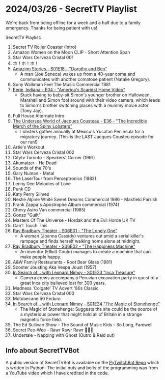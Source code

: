 # 2024/03/26 - SecretTV Playlist

We're back from being offline for a week and a half due to a family emergency.  Thanks for being patient with us!

SecretTV Playlist:
1. Secret TV Roller Coaster (intro)
2. Amazon Women on the Moon CLIP - Short Attention Span
3. Star Wars Cerveza Cristal 001
4. ホ！ホ！ホ！
5. [Amazing Stories - S01E18 - "Dorothy and Ben"](https://en.wikipedia.org/wiki/Amazing_Stories_(1985_TV_series)#Season_1_(1985%E2%80%9386))
   -  A man (Joe Seneca) wakes up from a 40-year coma and communicates with another comatose patient (Natalie Gregory).
6. Sony Walkman Feel The Music Commercial 1981
7. [Eerie, Indiana - E04 - "America's Scariest Home Video"](https://en.wikipedia.org/wiki/Eerie%2C_Indiana#Episodes)
   - Stuck having to baby-sit Simon's younger brother on Halloween, Marshall and Simon fool around with their video camera, which leads to Simon's brother switching places with a mummy movie actor (Tony Jay).
8. Full House Alternate Intro
9. [The Undersea World of Jacques Cousteau - E36 - "The Incredible March of the Spiny Lobsters"](https://en.wikipedia.org/wiki/The_Undersea_World_of_Jacques_Cousteau)
   - Lobsters gather annually at Mexico's Yucatan Peninsula for a migratory journey. (This is the LAST Jacques Cousteu episode for our run!)
10. Artie's Workout
11. Star Wars Cerveza Cristal 002
12. Citytv Toronto - Speakers' Corner (1991)
13. Akumaizer - He Dead
14. Sounds of the 70's
15. Gary Numan - Metal
16. The LaserTour from Perceptronics (1982)
17. Lenny Dee Melodies of Love
18. Punk CD
19. Katy Perry Slimed
20. Nestlé Alpine White Sweet Dreams Commercial 1986 - Maxfield Parrish
21. Frank Zappa's Apostrophe Album commercial (1974)
22. Chevy Astro Van commercial (1985)
23. Gonzo "Guilt"
24. Masters Of The Universe - Hordak and the Evil Horde UK TV
25. Can't Touch This
26. [Ray Bradbury Theater - S06E01 - "The Lonely One"](https://en.wikipedia.org/wiki/List_of_Ray_Bradbury_Theater_episodes#Season_6_(1992))
    - A woman (Joanna Cassidy) ventures out amid a serial killer's rampage and finds herself walking home alone at midnight.
27. [Ray Bradbury Theater - S06E02 - "The Happiness Machine"](https://en.wikipedia.org/wiki/List_of_Ray_Bradbury_Theater_episodes#Season_6_(1992))
    - An inventor (Elliott Gould) manages to create a machine that can make people happy.
28. A&W Family Restaurants - Root Bear Glass (1981)
29. Scooter Jousting Aka Vespa Joust (1957)
30. [In Search of... with Leonard Nimoy - S01E23 "Inca Treasure"](https://en.wikipedia.org/wiki/In_Search_of..._(TV_series)#Season_1_(1977))
    - Camera crews accompany a Peruvian excavation party in quest of a great Inca city believed lost for 300 years.
31. Madness 'Colgate' TV Advert '80s Classic
32. Star Wars Cerveza Cristal 003
33. Motobecane 50 Enduro
34. [In Search of... with Leonard Nimoy - S01E24 "The Magic of Stonehenge"](https://en.wikipedia.org/wiki/In_Search_of..._(TV_series)#Season_1_(1977))
    - The Magic of Stonehenge: Suggests the site could be the source of a mysterious power that might hold all of Britain in a strange magnetic force field.
35. The Ed Sullivan Show - The Sound of Music Kids - So Long, Farewell
36. Secret Pee-Wee - Rawr Rawr Rawr 🐊🐊🐊
37. Undertale - Napping with Ghost (Outro & Raid out)


## Info about SecretTVBot

A public version of SecretTVBot is available on the [PyTwitchBot Repo](https://github.com/awbored/PyTwitchBot) which is written in Python.  The initial nuts and bolts of the programming was from a YouTube video which I have credited in the code.
